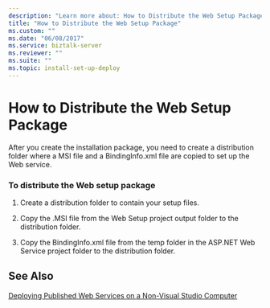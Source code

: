 ```yaml
---
description: "Learn more about: How to Distribute the Web Setup Package"
title: "How to Distribute the Web Setup Package"
ms.custom: ""
ms.date: "06/08/2017"
ms.service: biztalk-server
ms.reviewer: ""
ms.suite: ""
ms.topic: install-set-up-deploy
---
```

# How to Distribute the Web Setup Package
After you create the installation package, you need to create a distribution folder where a MSI file and a BindingInfo.xml file are copied to set up the Web service.  
  
### To distribute the Web setup package  
  
1.  Create a distribution folder to contain your setup files.  
  
2.  Copy the .MSI file from the Web Setup project output folder to the distribution folder.  
  
3.  Copy the BindingInfo.xml file from the temp folder in the ASP.NET Web Service project folder to the distribution folder.  
  
## See Also  
 [Deploying Published Web Services on a Non-Visual Studio Computer](../core/deploying-published-web-services-on-a-non-visual-studio-computer.md)
